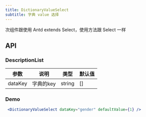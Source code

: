 ```yaml
---
title: DictionaryValueSelect
subtitle: 字典 value 选择
---
```


次组件跟使用 Antd extends Select，使用方法跟 Select 一样

## API

### DescriptionList

| 参数      | 说明                                      | 类型         | 默认值 |
|----------|------------------------------------------|-------------|-------|
| dataKey    | 字典的key                                 | string  | [] |

### Demo
```jsx harmony
 <DictionaryValueSelect dataKey="gender" defaultValue={1} />
```
